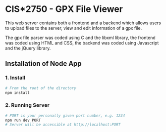 # CIS*2750 - GPX File Viewer

This web server contains both a frontend and a backend which allows users to upload files to the server, view and edit information of a gpx file.

The gpx file parser was coded using C and the libxml library, the frontend was coded using HTML and CSS, the backend was coded using Javascript and the jQuery library.

## Installation of Node App

### 1. Install

```Bash
# From the root of the directory
npm install
```

### 2. Running Server

```Bash
# PORT is your personally given port number, e.g. 1234
npm run dev PORT
# Server will be accessible at http://localhost:PORT
```
